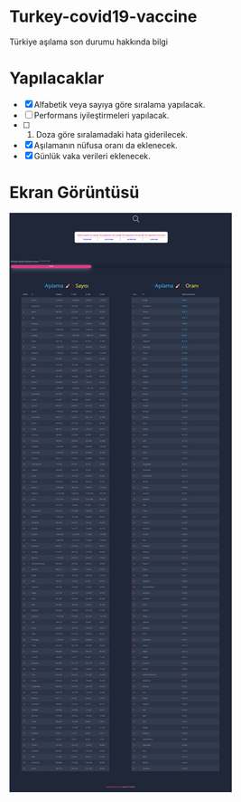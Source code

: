# Turkey-covid19-vaccine
Türkiye aşılama son durumu hakkında bilgi

# Yapılacaklar
- [X] Alfabetik veya sayıya göre sıralama yapılacak.
- [ ] Performans iyileştirmeleri yapılacak.
- [ ] 1. Doza göre sıralamadaki hata giderilecek.
- [X] Aşılamanın nüfusa oranı da eklenecek.
- [X] Günlük vaka verileri eklenecek.

# Ekran Görüntüsü
![Title](https://github.com/HakanYilmazzz/Turkey-covid19-vaccine/blob/main/asi.png)

